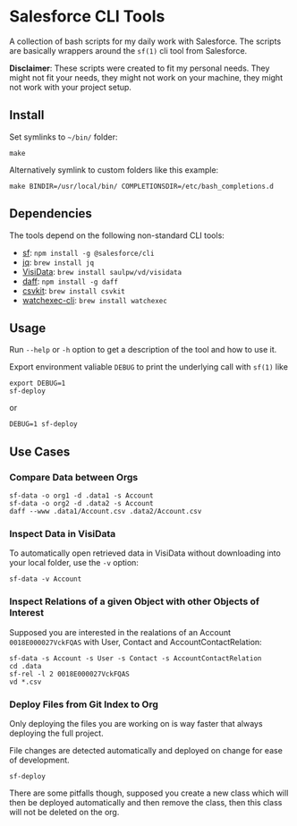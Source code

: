 # Salesforce CLI Tools

A collection of bash scripts for my daily work with Salesforce. The scripts are basically wrappers around the `sf(1)` cli tool from Salesforce.

**Disclaimer**: These scripts were created to fit my personal needs. They might not fit your needs, they might not work on your machine, they might not work with your project setup.

## Install

Set symlinks to `~/bin/` folder:

    make

Alternatively symlink to custom folders like this example:

    make BINDIR=/usr/local/bin/ COMPLETIONSDIR=/etc/bash_completions.d

## Dependencies

The tools depend on the following non-standard CLI tools:

* [sf](https://github.com/salesforcecli/cli): `npm install -g @salesforce/cli`
* [jq](https://jqlang.github.io/jq): `brew install jq`
* [VisiData](https://www.visidata.org): `brew install saulpw/vd/visidata`
* [daff](https://paulfitz.github.io/daff): `npm install -g daff`
* [csvkit](https://csvkit.readthedocs.io/en/latest): `brew install csvkit`
* [watchexec-cli](https://crates.io/crates/watchexec-cli): `brew install watchexec`

## Usage

Run `--help` or `-h` option to get a description of the tool and how to use it.

Export environment valiable `DEBUG` to print the underlying call with `sf(1)` like

    export DEBUG=1
    sf-deploy

or

    DEBUG=1 sf-deploy

## Use Cases

### Compare Data between Orgs

    sf-data -o org1 -d .data1 -s Account
    sf-data -o org2 -d .data2 -s Account
    daff --www .data1/Account.csv .data2/Account.csv

### Inspect Data in VisiData

To automatically open retrieved data in VisiData without downloading into your local folder, use the `-v` option:

    sf-data -v Account

### Inspect Relations of a given Object with other Objects of Interest

Supposed you are interested in the realations of an Account `0018E000027VckFQAS` with User, Contact and AccountContactRelation:

    sf-data -s Account -s User -s Contact -s AccountContactRelation
    cd .data
    sf-rel -l 2 0018E000027VckFQAS
    vd *.csv

### Deploy Files from Git Index to Org

Only deploying the files you are working on is way faster that always deploying the full project. 

File changes are detected automatically and deployed on change for ease of development.

    sf-deploy

There are some pitfalls though, supposed you create a new class which will then be deployed automatically and then remove the class, then this class will not be deleted on the org.
